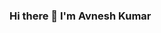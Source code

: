 ### Hi there 👋 I'm Avnesh Kumar

<!--
**avnesh141/avnesh141** is a ✨ _special_ ✨ repository because its `README.md` (this file) appears on your GitHub profile.
![](https://komarev.com/ghpvc/?username=avnesh141)
Here are some ideas to get you started:
                                                      
- 🔭 I’m currently working on ...
- 🌱 I’m currently learning ...
- 👯 I’m looking to collaborate on ...
- 🤔 I’m looking for help with ...
- 💬 Ask me about ...
- 📫 How to reach me: ...
- 😄 Pronouns: ...
- ⚡ Fun fact: ...
-->
